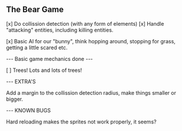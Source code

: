 ## The Bear Game
[x] Do collission detection (with any form of elements)
[x] Handle "attacking" entities, including killing entities.

[x] Basic AI for our "bunny", think hopping around, stopping for grass, getting a little scared etc.

--- Basic game mechanics done ---

[ ] Trees! Lots and lots of trees!



--- EXTRA'S

Add a margin to the collission detection radius, make things smaller or bigger.

--- KNOWN BUGS

Hard reloading makes the sprites not work properly, it seems?